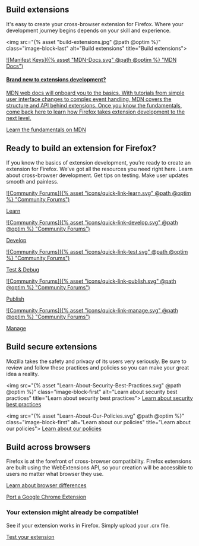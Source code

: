 <!-- Section Intro -->
<div class="panel-intro bg-dark">
<div class="bg"></div>

<div class="grid-container grid-x grid-padding-x align-center align-middle panel-nested">
<div class="cell small-12 medium-6" markdown="1">

## Build extensions

It's easy to create your cross-browser extension for Firefox. Where your development journey begins depends on your skill and experience.

</div>
<div class="cell small-12 medium-6">

<img src="{% asset "build-extensions.jpg" @path @optim %}" class="image-block-last" alt="Build extensions" title="Build extensions">

</div>
</div>

<div class="tiles-container">
<div class="grid-container grid-x grid-padding-x align-center">

<!-- Tile 1 -->
<a href="https://developer.mozilla.org/docs/Mozilla/Add-ons/WebExtensions/What_are_WebExtensions" class="cell small-12 medium-12 tile illustrated-tile tile-block-link">
<div class="block-link" markdown="1">

![Manifest Keys]({% asset "MDN-Docs.svg" @path @optim %} "MDN Docs")

#### Brand new to extensions development?

MDN web docs will onboard you to the basics. With tutorials from simple user interface changes to complex event handling, MDN covers the structure and API behind extensions. Once you know the fundamentals, come back here to learn how Firefox takes extension development to the next level.

<span class="block-link-inline">Learn the fundamentals on MDN</span>

</div>
</a>
<!-- END: Tile 1 -->

</div>
</div>
</div>
<!-- END: Section Intro -->

<!-- Section -->
<div class="panel-collapse quick-links">
<div class="grid-container grid-x grid-padding-x align-space-between">
<div class="cell small-12" markdown="1">

## Ready to build an extension for Firefox?

If you know the basics of extension development, you’re ready to create an extension for Firefox. We’ve got all the resources you need right here. Learn about cross-browser development. Get tips on testing. Make user updates smooth and painless.

</div>

<!-- Tile -->
<a href="/extension-basics/" class="cell auto tile tile-block-link">
<div class="block-link" markdown="1">

![Community Forums]({% asset "icons/quick-link-learn.svg" @path @optim %} "Community Forums")

<p><span class="block-link-inline">Learn</span></p>

</div>
</a>
<!-- END: Tile -->

<!-- Tile -->
<a href="/documentation/develop/" class="cell auto tile tile-block-link">
<div class="block-link" markdown="1">

![Community Forums]({% asset "icons/quick-link-develop.svg" @path @optim %} "Community Forums")

<p><span class="block-link-inline">Develop</span></p>

</div>
</a>
<!-- END: Tile -->

<!-- Tile -->
<a href="/documentation/develop/temporary-installation-in-firefox/" class="cell auto tile tile-block-link">
<div class="block-link" markdown="1">

![Community Forums]({% asset "icons/quick-link-test.svg" @path @optim %} "Community Forums")

<p><span class="block-link-inline">Test & Debug</span></p>

</div>
</a>
<!-- END: Tile -->

<!-- Tile -->
<a href="/documentation/publish/" class="cell auto tile tile-block-link">
<div class="block-link" markdown="1">

![Community Forums]({% asset "icons/quick-link-publish.svg" @path @optim %} "Community Forums")

<p><span class="block-link-inline">Publish</span></p>

</div>
</a>
<!-- END: Tile -->

<!-- Tile -->
<a href="/documentation/manage/" class="cell auto tile tile-block-link">
<div class="block-link" markdown="1">

![Community Forums]({% asset "icons/quick-link-manage.svg" @path @optim %} "Community Forums")

<p><span class="block-link-inline">Manage</span></p>

</div>
</a>
<!-- END: Tile -->

</div>
</div>

<!-- Section -->
<div class="panel-collapse">
<div class="grid-container grid-x grid-padding-x align-center">
<div class="cell small-12" markdown="1">

## Build secure extensions

Mozilla takes the safety and privacy of its users very seriously. Be sure to review and follow these practices and policies so you can make your great idea a reality.

</div>
</div>

<div class="grid-container grid-x grid-padding-x align-center">
<div class="cell small-12 medium-6" markdown="1">

<img src="{% asset "Learn-About-Security-Best-Practices.svg" @path @optim %}" class="image-block-first" alt="Learn about security best practices" title="Learn about security best practices">
[Learn about security best practices](https://developer.mozilla.org/docs/Mozilla/Add-ons/WebExtensions/Chrome_incompatibilities)

</div>
<div class="cell small-12 medium-6" markdown="1">

<img src="{% asset "Learn-About-Our-Policies.svg" @path @optim %}" class="image-block-first" alt="Learn about our policies" title="Learn about our policies">
[Learn about our policies](https://developer.mozilla.org/docs/Mozilla/Add-ons/WebExtensions/Chrome_incompatibilities)

</div>
</div>
</div>

<!-- Section -->
<div class="panel-collapse">
<div class="grid-container grid-x grid-padding-x align-center">
<div class="cell small-12 medium-6" markdown="1">

## Build across browsers

</div>
<div class="cell small-12 medium-6" markdown="1">

Firefox is at the forefront of cross-browser compatibility. Firefox extensions are built using the WebExtensions API, so your creation will be accessible to users no matter what browser they use.

[Learn about browser differences](https://developer.mozilla.org/docs/Mozilla/Add-ons/WebExtensions/Chrome_incompatibilities)

[Port a Google Chrome Extension](https://developer.mozilla.org/docs/Mozilla/Add-ons/WebExtensions/Porting_a_Google_Chrome_extension)

</div>
</div>
</div>

<!-- Section CTA -->
<div class="section-cta bg-dark" style="background-image: url({% asset "extension-bg.svg" @path @optim %});">
<div class="img" style="background-image: url({% asset "extension-v2.svg" @path @optim %});"></div>
<div class="grid-container grid-x grid-padding-x align-middle">
<div class="cell small-12 large-4 xlarge-3 xlarge-offset-1" markdown="1">

### Your extension might already be compatible!

See if your extension works in Firefox. Simply upload your .crx file.

[Test your extension](https://www.extensiontest.com/)

</div>
</div>
</div>
<!-- END: Section CTA -->

